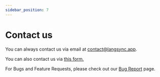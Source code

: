 ```yaml
---
sidebar_position: 7
---
```


# Contact us

You can always contact us via email at [contact@langsync.app](mailto:contact@langsync.app).

You can also contact us via [this form.](https://tally.so/r/3lOOYo)

For Bugs and Feature Requests, please check out our [Bug Report](bug_report) page.
